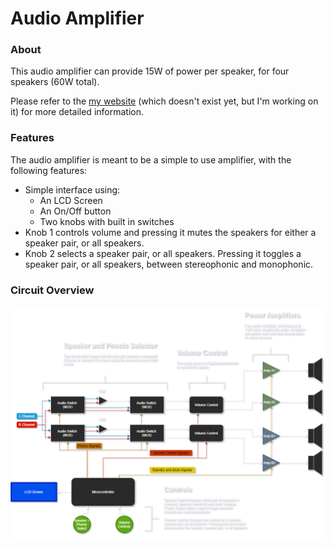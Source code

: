 # Audio Amplifier
### About

This audio amplifier can provide 15W of power per speaker, for four speakers (60W total).

Please refer to the [my website](#) (which doesn't exist yet, but I'm working on it) for more detailed information.

### Features

The audio amplifier is meant to be a simple to use amplifier, with the following features:

- Simple interface using:
  - An LCD Screen
  - An On/Off button
  - Two knobs with built in switches
- Knob 1 controls volume and pressing it mutes the speakers for either a speaker pair, or all speakers.
- Knob 2 selects a speaker pair, or all speakers. Pressing it toggles a speaker pair, or all speakers, between stereophonic and monophonic.

### Circuit Overview

![Audio Amplifier](https://github.com/zlaast/Audio-Amplifier/blob/main/Images/Amplifier%20-%20Flow%20Chart.png)



